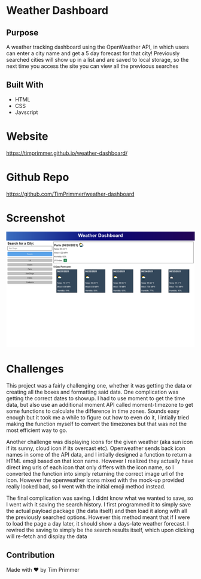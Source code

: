 # Weather Dashboard

## Purpose
A weather tracking dashboard using the OpenWeather API, in which users can enter a city name and get a 5 day forecast for that city! Previously searched cities will show up in a list and are saved to local storage, so the next time you access the site you can view all the previoous searches

## Built With
* HTML
* CSS
* Javscript

# Website
https://timprimmer.github.io/weather-dashboard/
# Github Repo
https://github.com/TimPrimmer/weather-dashboard

# Screenshot
![Screenshot of Main Page](/assets/imgs/screenshot.png "Main Page")

# Challenges
This project was a fairly challenging one, whether it was getting the data or creating all the boxes and formatting said data. One complication was getting the correct dates to showup. I had to use moment to get the time data, but also use an additional moment API called moment-timezone to get some functions to calculate the difference in time zones. Sounds easy enough but it took me a while to figure out how to even do it, I intially tried making the function myself to convert the timezones but that was not the most efficient way to go.

Another challenge was displaying icons for the given weather (aka sun icon if its sunny, cloud icon if its overcast etc). Openweather sends back icon names in some of the API data, and I intially designed a function to return a HTML emoji based on that icon name. However I realized they actually have direct img urls of each icon that only differs with the icon name, so I converted the function into simply returning the correct image url of the icon. However the openweather icons mixed with the mock-up provided really looked bad, so I went with the initial emoji method instead.

The final complication was saving. I didnt know what we wanted to save, so I went with it saving the search history. I first programmed it to simply save the actual payload package (the data itself) and then load it along with all the previously searched options. However this method meant that if I were to load the page a day later, it should show a days-late weather forecast. I rewired the saving to simply be the search results itself, which upon clicking will re-fetch and display the data

## Contribution
Made with ❤️ by Tim Primmer


